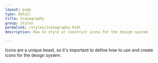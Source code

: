 ```yaml
---
layout: page
type: detail
title: Iconography
group: styles
permalink: /styles/iconography.html
description: How to style or construct icons for the design system

---
```


Icons are a unique beast, so it's important to define how to use and create icons for the design system.
